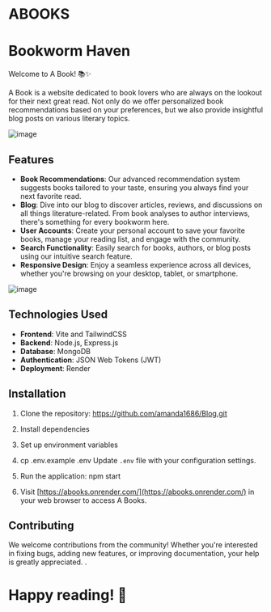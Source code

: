 # ABOOKS

# Bookworm Haven

Welcome to A Book! 📚✨

A Book is a website dedicated to book lovers who are always on the lookout for their next great read. Not only do we offer personalized book recommendations based on your preferences, but we also provide insightful blog posts on various literary topics.

![image](https://github.com/amanda1686/Blog/assets/80174591/477b6e37-3f27-4ab0-9e84-db6c961d6057)


## Features

- **Book Recommendations**: Our advanced recommendation system suggests books tailored to your taste, ensuring you always find your next favorite read.
- **Blog**: Dive into our blog to discover articles, reviews, and discussions on all things literature-related. From book analyses to author interviews, there's something for every bookworm here.
- **User Accounts**: Create your personal account to save your favorite books, manage your reading list, and engage with the community.
- **Search Functionality**: Easily search for books, authors, or blog posts using our intuitive search feature.
- **Responsive Design**: Enjoy a seamless experience across all devices, whether you're browsing on your desktop, tablet, or smartphone.

![image](https://github.com/amanda1686/Blog/assets/80174591/13c6e359-2d30-4e99-a21c-09fe5cc0751b)


## Technologies Used

- **Frontend**: Vite and  TailwindCSS
- **Backend**: Node.js, Express.js
- **Database**: MongoDB
- **Authentication**: JSON Web Tokens (JWT)
- **Deployment**: Render

## Installation

1. Clone the repository:
https://github.com/amanda1686/Blog.git
2. Install dependencies
3. Set up environment variables
4. cp .env.example .env
Update `.env` file with your configuration settings.

5. Run the application: npm start
6. Visit [https://abooks.onrender.com/](https://abooks.onrender.com/) in your web browser to access A Books.

## Contributing

We welcome contributions from the community! Whether you're interested in fixing bugs, adding new features, or improving documentation, your help is greatly appreciated. .

# Happy reading! 📖
